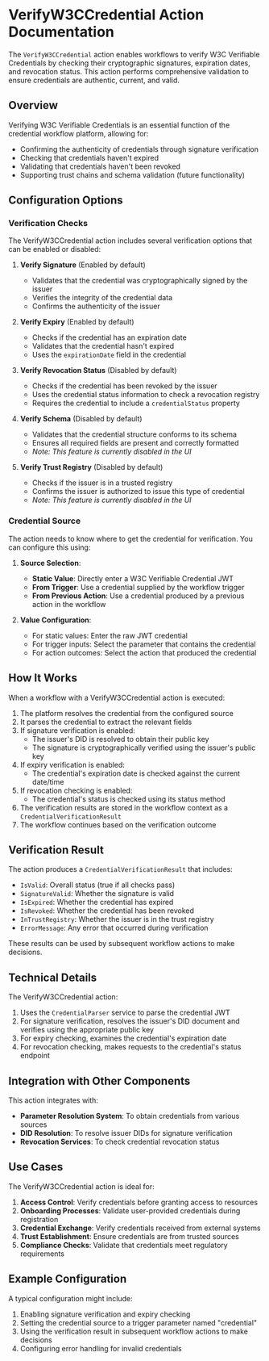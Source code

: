 # VerifyW3CCredential Action Documentation

The `VerifyW3CCredential` action enables workflows to verify W3C Verifiable Credentials by checking their cryptographic signatures, expiration dates, and revocation status. This action performs comprehensive validation to ensure credentials are authentic, current, and valid.

## Overview

Verifying W3C Verifiable Credentials is an essential function of the credential workflow platform, allowing for:

- Confirming the authenticity of credentials through signature verification
- Checking that credentials haven't expired
- Validating that credentials haven't been revoked
- Supporting trust chains and schema validation (future functionality)

## Configuration Options

### Verification Checks

The VerifyW3CCredential action includes several verification options that can be enabled or disabled:

1. **Verify Signature** (Enabled by default)
   - Validates that the credential was cryptographically signed by the issuer
   - Verifies the integrity of the credential data
   - Confirms the authenticity of the issuer

2. **Verify Expiry** (Enabled by default)
   - Checks if the credential has an expiration date
   - Validates that the credential hasn't expired
   - Uses the `expirationDate` field in the credential

3. **Verify Revocation Status** (Disabled by default)
   - Checks if the credential has been revoked by the issuer
   - Uses the credential status information to check a revocation registry
   - Requires the credential to include a `credentialStatus` property

4. **Verify Schema** (Disabled by default)
   - Validates that the credential structure conforms to its schema
   - Ensures all required fields are present and correctly formatted
   - *Note: This feature is currently disabled in the UI*

5. **Verify Trust Registry** (Disabled by default)
   - Checks if the issuer is in a trusted registry
   - Confirms the issuer is authorized to issue this type of credential
   - *Note: This feature is currently disabled in the UI*

### Credential Source

The action needs to know where to get the credential for verification. You can configure this using:

1. **Source Selection**:
   - **Static Value**: Directly enter a W3C Verifiable Credential JWT
   - **From Trigger**: Use a credential supplied by the workflow trigger
   - **From Previous Action**: Use a credential produced by a previous action in the workflow

2. **Value Configuration**:
   - For static values: Enter the raw JWT credential
   - For trigger inputs: Select the parameter that contains the credential
   - For action outcomes: Select the action that produced the credential

## How It Works

When a workflow with a VerifyW3CCredential action is executed:

1. The platform resolves the credential from the configured source
2. It parses the credential to extract the relevant fields
3. If signature verification is enabled:
   - The issuer's DID is resolved to obtain their public key
   - The signature is cryptographically verified using the issuer's public key
4. If expiry verification is enabled:
   - The credential's expiration date is checked against the current date/time
5. If revocation checking is enabled:
   - The credential's status is checked using its status method
6. The verification results are stored in the workflow context as a `CredentialVerificationResult`
7. The workflow continues based on the verification outcome

## Verification Result

The action produces a `CredentialVerificationResult` that includes:

- `IsValid`: Overall status (true if all checks pass)
- `SignatureValid`: Whether the signature is valid
- `IsExpired`: Whether the credential has expired
- `IsRevoked`: Whether the credential has been revoked
- `InTrustRegistry`: Whether the issuer is in the trust registry
- `ErrorMessage`: Any error that occurred during verification

These results can be used by subsequent workflow actions to make decisions.

## Technical Details

The VerifyW3CCredential action:

1. Uses the `CredentialParser` service to parse the credential JWT
2. For signature verification, resolves the issuer's DID document and verifies using the appropriate public key
3. For expiry checking, examines the credential's expiration date
4. For revocation checking, makes requests to the credential's status endpoint

## Integration with Other Components

This action integrates with:

- **Parameter Resolution System**: To obtain credentials from various sources
- **DID Resolution**: To resolve issuer DIDs for signature verification
- **Revocation Services**: To check credential revocation status

## Use Cases

The VerifyW3CCredential action is ideal for:

1. **Access Control**: Verify credentials before granting access to resources
2. **Onboarding Processes**: Validate user-provided credentials during registration
3. **Credential Exchange**: Verify credentials received from external systems
4. **Trust Establishment**: Ensure credentials are from trusted sources
5. **Compliance Checks**: Validate that credentials meet regulatory requirements

## Example Configuration

A typical configuration might include:

1. Enabling signature verification and expiry checking
2. Setting the credential source to a trigger parameter named "credential"
3. Using the verification result in subsequent workflow actions to make decisions
4. Configuring error handling for invalid credentials